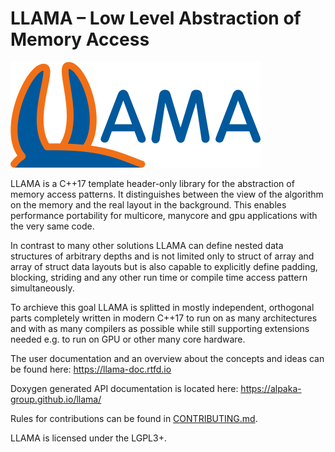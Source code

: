 LLAMA – Low Level Abstraction of Memory Access
==============================================

![LLAMA](docs/images/logo_400x169.png)

LLAMA is a C++17 template header-only library for the abstraction of memory
access patterns. It distinguishes between the view of the algorithm on
the memory and the real layout in the background. This enables performance
portability for multicore, manycore and gpu applications with the very same code.

In contrast to many other solutions LLAMA can define nested data structures of
arbitrary depths and is not limited only to struct of array and array of struct
data layouts but is also capable to explicitly define padding, blocking,
striding and any other run time or compile time access pattern simultaneously.

To archieve this goal LLAMA is splitted in mostly independent, orthogonal parts
completely written in modern C++17 to run on as many architectures and with as
many compilers as possible while still supporting extensions needed e.g. to run
on GPU or other many core hardware.

The user documentation and an overview about the concepts and ideas can be found
here:
https://llama-doc.rtfd.io

Doxygen generated API documentation is located here:
https://alpaka-group.github.io/llama/

Rules for contributions can be found in [CONTRIBUTING.md](CONTRIBUTING.md).

LLAMA is licensed under the LGPL3+.
